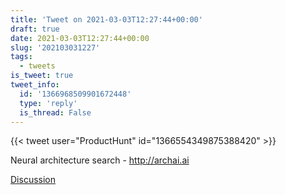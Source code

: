 ```yaml
---
title: 'Tweet on 2021-03-03T12:27:44+00:00'
draft: true
date: 2021-03-03T12:27:44+00:00
slug: '202103031227'
tags:
  - tweets
is_tweet: true
tweet_info:
  id: '1366968509901672448'
  type: 'reply'
  is_thread: False
---
```




{{< tweet user="ProductHunt" id="1366554349875388420" >}}

Neural architecture search - <http://archai.ai>

[Discussion](https://x.com/sytelus/status/1366968509901672448)

